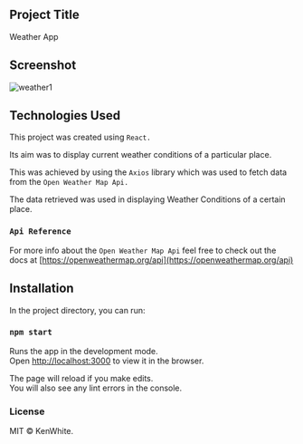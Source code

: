 ## Project Title

Weather App

## Screenshot

![weather1](https://user-images.githubusercontent.com/68158625/102899254-b3044600-447b-11eb-87ca-f6987b3cf3b2.png)

## Technologies Used

This project was created using `React.`

Its aim was to display current weather conditions of a particular place.

This was achieved by using the `Axios` library which was used to fetch data from the `Open Weather Map Api.`

The data retrieved was used in displaying Weather Conditions of a certain place.

### `Api Reference`

For more info about the `Open Weather Map Api` feel free to check out the docs at [https://openweathermap.org/api](https://openweathermap.org/api)

## Installation

In the project directory, you can run:

### `npm start`

Runs the app in the development mode.<br />
Open [http://localhost:3000](http://localhost:3000) to view it in the browser.

The page will reload if you make edits.<br />
You will also see any lint errors in the console.

### License

MIT © KenWhite.
